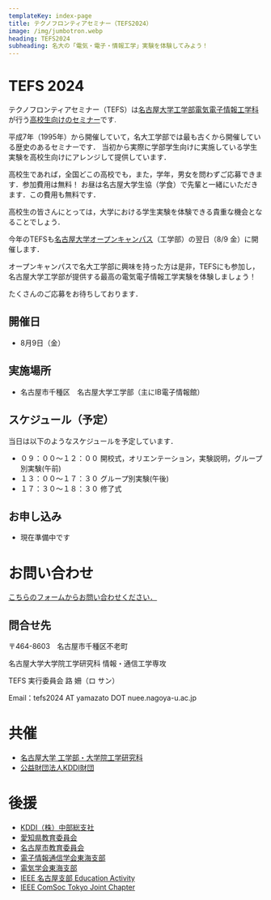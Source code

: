 ```yaml
---
templateKey: index-page
title: テクノフロンティアセミナー（TEFS2024）
image: /img/jumbotron.webp
heading: TEFS2024
subheading: 名大の「電気・電子・情報工学」実験を体験してみよう！
---
```


# TEFS 2024

テクノフロンティアセミナー（TEFS）は[名古屋大学工学部電気電子情報工学科](https://www.nuee.nagoya-u.ac.jp/)が行う[高校生向けのセミナー](https://www.echo.nuee.nagoya-u.ac.jp/tefs/index.html)です.

平成7年（1995年）から開催していて，名大工学部では最も古くから開催している歴史のあるセミナーです．
当初から実際に学部学生向けに実施している学生実験を高校生向けにアレンジして提供しています．

高校生であれば，全国どこの高校でも，また，学年，男女を問わずご応募できます．参加費用は無料！
お昼は名古屋大学生協（学食）で先輩と一緒にいただきます．この費用も無料です．

高校生の皆さんにとっては，大学における学生実験を体験できる貴重な機会となることでしょう．

今年のTEFSも[名古屋大学オープンキャンパス](https://www.nagoya-u.ac.jp/admissions/exam/open-campus/open-campus/index.html)（工学部）の翌日（8/9 金）に開催します．

オープンキャンパスで名大工学部に興味を持った方は是非，TEFSにも参加し，名古屋大学工学部が提供する最高の電気電子情報工学実験を体験しましょう！

たくさんのご応募をお待ちしております．

## 開催日
- 8月9日（金）

## 実施場所
- 名古屋市千種区　名古屋大学工学部（主にIB電子情報館）

## スケジュール（予定）
当日は以下のようなスケジュールを予定しています．

- ０９：００～１２：００	開校式，オリエンテーション，実験説明，グループ別実験(午前)
- １３：００～１７：３０	グループ別実験(午後) 
- １７：３０～１８：３０	修了式

## お申し込み
- 現在準備中です

# お問い合わせ

[こちらのフォームからお問い合わせください．](https://docs.google.com/forms/d/e/1FAIpQLScEQw3lxo1LltghuuCKHDOAHp9dpMmukafGxiUbOMwJGqtV_g/viewform?usp=sf_link)

## 問合せ先

〒464-8603　名古屋市千種区不老町

名古屋大学大学院工学研究科 情報・通信工学専攻

TEFS 実行委員会 路 姍（ロ サン）

<!-- Tel : 052-789-3165 -->

Email：tefs2024 AT yamazato DOT nuee.nagoya-u.ac.jp

# 共催
- [名古屋大学 工学部・大学院工学研究科](https://www.engg.nagoya-u.ac.jp)
- [公益財団法人KDDI財団](http://www.kddi-foundation.or.jp/)

# 後援
- [KDDI（株）中部総支社](https://www.kddi.com/)
- [愛知県教育委員会](https://www.pref.aichi.jp/site/aichinokyoiku/)
- [名古屋市教育委員会](https://www.city.nagoya.jp/shisei/category/62-10-0-0-0-0-0-0-0-0.html)
- [電子情報通信学会東海支部](https://www.ieice.org/tokai/)
- [電気学会東海支部](https://www.iee.jp/tokai/)
- [IEEE 名古屋支部 Education Activity](https://ieee-jp.org/section/nagoya/)
- [IEEE ComSoc Tokyo Joint Chapter](https://yamazato.nuee.nagoya-u.ac.jp/IEEE-ComSoc-Tokyo-Joint-Chapter/)
